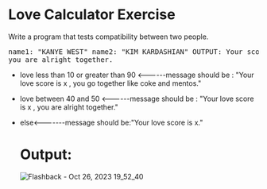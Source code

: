 # Love Calculator Exercise

Write a program that tests compatibility between two people.
    <pre>
    name1: "KANYE WEST"
    name2:  "KIM KARDASHIAN"
    OUTPUT:
    Your score is 42, you are alright together.
    </pre>

- love less than 10 or greater than 90 <------message should be : "Your love score is x ,  you go together like coke and mentos."
- love between 40 and 50 <------message should be : "Your love score is x ,  you are alright together."
- else<-------message should be:"Your love score is x."

  # Output:
  
  ![Flashback - Oct 26, 2023 19_52_40](https://github.com/poojaasinghhh/100-Days-of-Code-Python/assets/137191212/a61225bd-2574-4942-93ae-5e21744e474c)
